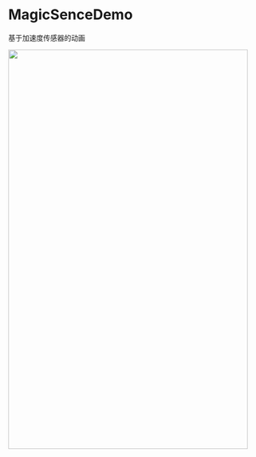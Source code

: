 # MagicSenceDemo
基于加速度传感器的动画

<img src="https://github.com/xmutzlq/MagicSenceDemo/blob/master/gif/sence.gif" width="480" height="800" />

